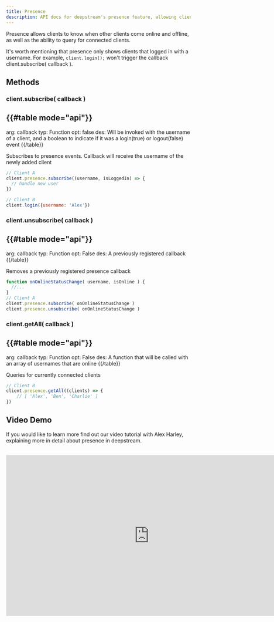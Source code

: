 ```yaml
---
title: Presence
description: API docs for deepstream's presence feature, allowing clients to know about other connected clients
---
```


Presence allows clients to know when other clients come online and offline, as well as the ability to query for connected clients.

It's worth mentioning that presence only shows clients that logged in with a username. For example, `client.login();` won't trigger the callback client.subscribe( callback ).

## Methods

### client.subscribe( callback )
{{#table mode="api"}}
-
  arg: callback
  typ: Function
  opt: false
  des: Will be invoked with the username of a client,
       and a boolean to indicate if it was a login(true) or
       logout(false) event
{{/table}}

Subscribes to presence events. Callback will receive the username of the newly added client

```javascript
// Client A
client.presence.subscribe((username, isLoggedIn) => {
  // handle new user
})

// Client B
client.login({username: 'Alex'})
```

### client.unsubscribe( callback )
{{#table mode="api"}}
-
  arg: callback
  typ: Function
  opt: False
  des: A previously registered callback
{{/table}}

Removes a previously registered presence callback

```javascript
function onOnlineStatusChange( username, isOnline ) {
  //...
}
// Client A
client.presence.subscribe( onOnlineStatusChange )
client.presence.unsubscribe( onOnlineStatusChange )
```

### client.getAll( callback )
{{#table mode="api"}}
-
  arg: callback
  typ: Function
  opt: False
  des: A function that will be called with an array of usernames that are online
{{/table}}

Queries for currently connected clients

```javascript
// Client B
client.presence.getAll((clients) => {
    // [ 'Alex', 'Ben', 'Charlie' ]
})
```

## Video Demo 
If you would like to learn more find out our video tutorial with Alex Harley, explaining more in detail about presence in deepstream.


</br>
<iframe width="780" height="439" src="https://www.youtube.com/embed/EdYzxVKIjJs" frameborder="0" allowfullscreen></iframe>